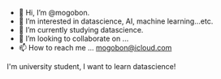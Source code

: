 - 👋 Hi, I’m @mogobon. 
- 👀 I’m interested in datascience, AI, machine learning...etc. 
- 🌱 I’m currently studying datascience.
- 💞️ I’m looking to collaborate on ...
- 📫 How to reach me ... mogobon@icloud.com

I'm university student, I want to learn datascience!

<!---
mogobon/mogobon is a ✨ special ✨ repository because its `README.md` (this file) appears on your GitHub profile.
You can click the Preview link to take a look at your changes.
--->
